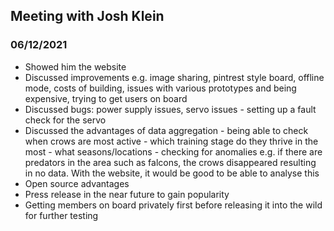 ## Meeting with Josh Klein 
### 06/12/2021

- Showed him the website
- Discussed improvements e.g. image sharing, pintrest style board, offline mode, costs of building, issues with various prototypes and being expensive, trying to get users on board 
- Discussed bugs: power supply issues, servo issues - setting up a fault check for the servo 
- Discussed the advantages of data aggregation - being able to check when crows are most active - which training stage do they thrive in the most - what seasons/locations - checking for anomalies e.g. if there are predators in the area such as falcons, the crows disappeared resulting in no data. With the website, it would be good to be able to analyse this
- Open source advantages
- Press release in the near future to gain popularity 
- Getting members on board privately first before releasing it into the wild for further testing
